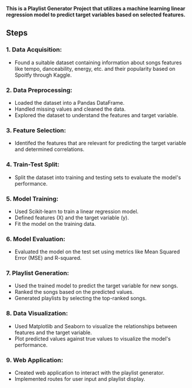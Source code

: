 **This is a Playlist Generator Project that utilizes a machine learning linear regression model to predict target variables based on selected features.** 
## Steps

### 1. Data Acquisition:

- Found a suitable dataset containing information about songs features like tempo, danceability, energy, etc. and their popularity based on Spoitfy through Kaggle. 

### 2. Data Preprocessing:

- Loaded the dataset into a Pandas DataFrame.
- Handled missing values and cleaned the data.
- Explored the dataset to understand the features and target variable.
  
### 3. Feature Selection:

- Identifed the features that are relevant for predicting the target variable and determined correlations.
  
### 4. Train-Test Split:

- Split the dataset into training and testing sets to evaluate the model's performance.

### 5. Model Training:

- Used Scikit-learn to train a linear regression model.
- Defined features (X) and the target variable (y).
- Fit the model on the training data.

### 6. Model Evaluation:

- Evaluated the model on the test set using metrics like Mean Squared Error (MSE) and R-squared.

### 7. Playlist Generation:

- Used the trained model to predict the target variable for new songs.
- Ranked the songs based on the predicted values.
- Generated playlists by selecting the top-ranked songs.

### 8. Data Visualization:

- Used Matplotlib and Seaborn to visualize the relationships between features and the target variable.
- Plot predicted values against true values to visualize the model's performance.

### 9. Web Application:

- Created web application to interact with the playlist generator.
- Implemented routes for user input and playlist display.
